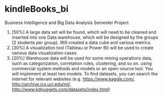 # kindleBooks_bi
 Business Intelligence and Big Data Analysis Semester Project

1) [50%] A large data set will be found, which will need to be cleaned and inserted into one
Data warehouse, which will be designed by the groups (2 students per group). Will
created a data cube and various metrics.
2) [30%] A visualization tool (Tableau or Power BI) will be used to
create various data visualization cases.
3) [20%] Warehouse data will be used for some mining operations
data, such as categorization, correlation rules, clustering, and so on.
using commercial system methods and models or an open-source tool.
You will implement at least two models.
To find datasets, you can search the internet for relevant
websites (e.g. https://www.kaggle.com/, http://archive.ics.uci.edu/ml/,
http://www.kdnuggets.com/datasets/index.html)